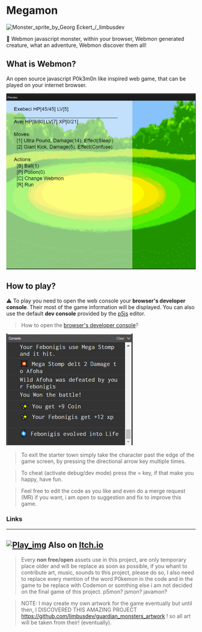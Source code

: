 # Megamon

![Monster_sprite_by_Georg Eckert_/_limbusdev](https://github.com/limbusdev/guardian_monsters_artwork/blob/master/sprites/monsters/128x128/3_2.png?raw=true)

🎵 Webmon javascript monster, within your browser, Webmon generated creature, what an adventure, Webmon discover them all!

## What is Webmon?
An open source javascript P0k3m0n like inspired web game, that can be played on your internet browser.

![Screenshot](batttle.png)

## How to play?
⚠️ To play you need to open the web console your __browser's developer console__. Their most of the game information will be displayed.
You can also use the default __dev console__ provided by the [p5js](https://p5js.org/download/support.html) editor.
> How to open the [browser's developer console](https://balsamiq.com/support/faqs/browserconsole/#:~:text=To%20open%20the%20developer%20console,(on%20Windows%2FLinux).)?

![Screenshot](webmon.PNG)

> To exit the starter town simply take the character past the edge of the game screen, by pressing the directional arrow key multiple times.

> To cheat (activate debug/dev mode) press the = key, if that make you happy, have fun.

> Feel free to edit the code as you like and even do a merge request (MR) if you want, i am open to suggestion and fix to improve this game.

### Links
---
[![Play_img](https://external-content.duckduckgo.com/iu/?u=http%3A%2F%2Fwww.freeiconspng.com%2Fuploads%2Fstart-button-blue-png-25.png&f=1&nofb=1)](https://editor.p5js.org/DeathNotePad/sketches/utKTxnODO)
Also on [Itch.io](https://amosnimos.itch.io/webmon)
---

> Every __non free/open__ assets use in this project, are only temporary place older and will be replace as soon as possible, if you whant to contribute art, music, sounds to this project, please do so, I also need to replace every mention of the word P0kemon in the code and in the game to be replace with Codemon or somthing else i am not decided on the final game of this project. p5mon? jsmon? javamon? 

> NOTE: I may create my own artwork for the game eventually but until then, I DISCOVERED THIS AMAZING PROJECT https://github.com/limbusdev/guardian_monsters_artwork ! so all art will be taken from their! (eventually).
